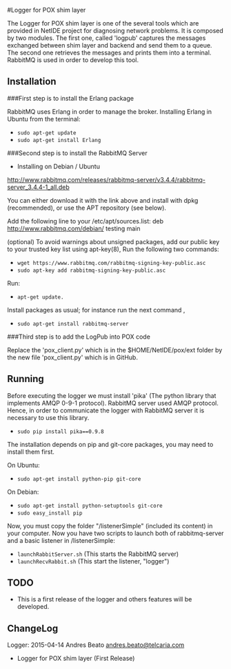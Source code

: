 #Logger for POX shim layer 

The Logger for POX shim layer is one of the several tools which are provided in NetIDE project for diagnosing network problems. It is composed by two modules. The first one, called 'logpub' captures the messages exchanged between shim layer and backend and send them to a queue. The second one retrieves the messages and prints them into a terminal.
RabbitMQ is used in order to develop this tool.

## Installation

###First step is to install the Erlang package

RabbitMQ uses Erlang in order to manage the broker. Installing Erlang in Ubuntu from the terminal:

* ```sudo apt-get update```
* ```sudo apt-get install Erlang```

###Second step is to install the RabbitMQ Server

* Installing on Debian / Ubuntu 

http://www.rabbitmq.com/releases/rabbitmq-server/v3.4.4/rabbitmq-server_3.4.4-1_all.deb

You can either download it with the link above and install with dpkg (recommended), or use the APT repository (see below).

Add the following line to your /etc/apt/sources.list:
deb http://www.rabbitmq.com/debian/ testing main

(optional) To avoid warnings about unsigned packages, add our public key to your trusted key list using apt-key(8), Run the following two commands:
* ```wget https://www.rabbitmq.com/rabbitmq-signing-key-public.asc```
* ```sudo apt-key add rabbitmq-signing-key-public.asc```

Run:
* ```apt-get update.```

Install packages as usual; for instance run the next command ,
* ```sudo apt-get install rabbitmq-server```

###Third step is to add the LogPub into POX code

Replace the 'pox_client.py' which is in the $HOME/NetIDE/pox/ext folder by the new file 'pox_client.py' which is in GitHub.

## Running

Before executing the logger we must install 'pika' (The python library that implements AMQP 0-9-1 protocol). RabbitMQ server used AMQP protocol. Hence, in order to communicate the logger with RabbitMQ server it is necessary to use this library.

* ```sudo pip install pika==0.9.8```

The installation depends on pip and git-core packages, you may need to install them first.

On Ubuntu:
* ```sudo apt-get install python-pip git-core```

On Debian:
* ```sudo apt-get install python-setuptools git-core```
* ```sudo easy_install pip```

Now, you must copy the folder "/listenerSimple" (included its content) in your computer. Now you have two scripts to launch both of rabbitmq-server and a basic listener in /listenerSimple:

* ```launchRabbitServer.sh``` (This starts the RabbitMQ server)
* ```launchRecvRabbit.sh``` (This start the listener, "logger")


## TODO

* This is a first release of the logger and others features will be developed.

## ChangeLog

Logger: 2015-04-14 Andres Beato <andres.beato@telcaria.com>

   * Logger for POX shim layer (First Release)